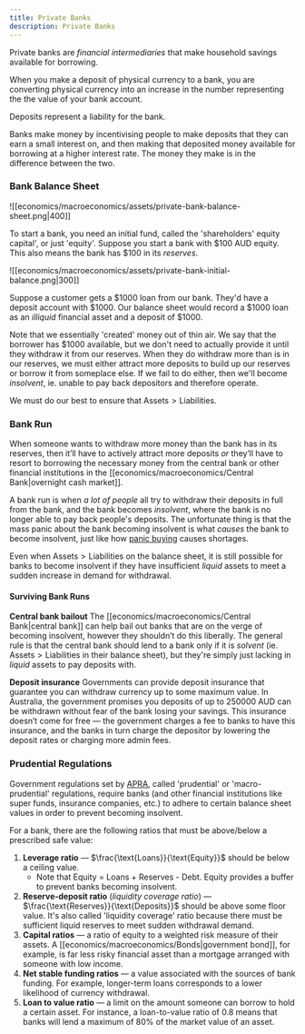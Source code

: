 ```yaml
---
title: Private Banks
description: Private Banks
---
```


Private banks are *financial intermediaries* that make household savings available for borrowing. 

When you make a deposit of physical currency to a bank, you are converting physical currency into an increase in the number representing the the value of your bank account. 

Deposits represent a liability for the bank. 

Banks make money by incentivising people to make deposits that they can earn a small interest on, and then making that deposited money available for borrowing at a higher interest rate. The money they make is in the difference between the two.

### Bank Balance Sheet

![[economics/macroeconomics/assets/private-bank-balance-sheet.png|400]]

To start a bank, you need an initial fund, called the 'shareholders' equity capital', or just 'equity'. Suppose you start a bank with $100 AUD equity. This also means the bank has $100 in its *reserves*.

![[economics/macroeconomics/assets/private-bank-initial-balance.png|300]]

Suppose a customer gets a $1000 loan from our bank. They'd have a deposit account with $1000. Our balance sheet would record a $1000 loan as an *illiquid* financial asset and a deposit of $1000. 

Note that we essentially 'created' money out of thin air. We say that the borrower has $1000 available, but we don't need to actually provide it until they withdraw it from our reserves. When they do withdraw more than is in our reserves, we must either attract more deposits to build up our reserves or borrow it from someplace else. If we fail to do either, then we'll become *insolvent*, ie. unable to pay back depositors and therefore operate.

We must do our best to ensure that $\text{Assets} > \text{Liabilities}$.

### Bank Run
When someone wants to withdraw more money than the bank has in its reserves, then it’ll have to actively attract more deposits *or* they’ll have to resort to borrowing the necessary money from the central bank or other financial institutions in the [[economics/macroeconomics/Central Bank|overnight cash market]].

A bank run is when *a lot of people* all try to withdraw their deposits in full from the bank, and the bank becomes *insolvent*, where the bank is no longer able to pay back people's deposits. The unfortunate thing is that the mass panic about the bank becoming insolvent is what *causes* the bank to become insolvent, just like how [panic buying](https://en.wikipedia.org/wiki/Panic_buying) causes shortages.

Even when $\text{Assets}>\text{Liabilities}$ on the balance sheet, it is still possible for banks to become insolvent if they have insufficient *liquid* assets to meet a sudden increase in demand for withdrawal.

#### Surviving Bank Runs
**Central bank bailout**
The [[economics/macroeconomics/Central Bank|central bank]] can help bail out banks that are on the verge of becoming insolvent, however they shouldn’t do this liberally. The general rule is that the central bank should lend to a bank only if it is *solvent* (ie. $\text{Assets} > \text{Liabilities}$ in their balance sheet), but they're simply just lacking in *liquid* assets to pay deposits with.

**Deposit insurance**
Governments can provide deposit insurance that guarantee you can withdraw currency up to some maximum value. In Australia, the government promises you deposits of up to 250000 AUD can be withdrawn without fear of the bank losing your savings. This insurance doesn’t come for free — the government charges a fee to banks to have this insurance, and the banks in turn charge the depositor by lowering the deposit rates or charging more admin fees.

### Prudential Regulations
Government regulations set by [APRA](https://www.apra.gov.au/what-prudential-regulation), called 'prudential' or 'macro-prudential' regulations, require banks (and other financial institutions like super funds, insurance companies, etc.) to adhere to certain balance sheet values in order to prevent becoming insolvent.

For a bank, there are the following ratios that must be above/below a prescribed safe value:
1. **Leverage ratio** — $\frac{\text{Loans}}{\text{Equity}}$ should be below a ceiling value. 
	- Note that $\text{Equity = Loans + Reserves - Debt}$. Equity provides a buffer to prevent banks becoming insolvent.
1. **Reserve-deposit ratio** (*liquidity coverage ratio*) — $\frac{\text{Reserves}}{\text{Deposits}}$ should be above some floor value. It's also called 'liquidity coverage' ratio because there must be sufficient liquid reserves to meet sudden withdrawal demand.
2. **Capital ratios** — a ratio of equity to a weighted risk measure of their assets. A [[economics/macroeconomics/Bonds|government bond]], for example, is far less risky financial asset than a mortgage arranged with someone with low income.
3. **Net stable funding ratios** — a value associated with the sources of bank funding. For example, longer-term loans corresponds to a lower likelihood of currency withdrawal.
4. **Loan to value ratio** — a limit on the amount someone can borrow to hold a certain asset. For instance, a loan-to-value ratio of $0.8$ means that banks will lend a maximum of $80\%$ of the market value of an asset.
